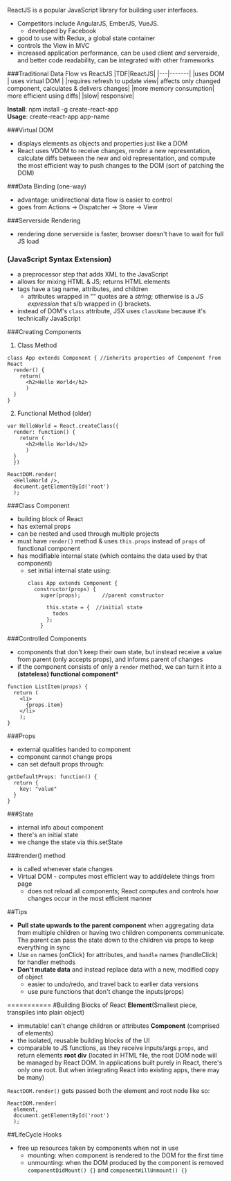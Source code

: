 ReactJS is a popular JavaScript library for building user interfaces.
- Competitors include AngularJS, EmberJS, VueJS.
    - developed by Facebook
- good to use with Redux, a global state container
- controls the View in MVC
- increased application performance, can be used client *and* serverside, and better code readability, can be integrated with other frameworks

###Traditional Data Flow vs ReactJS
|TDF|ReactJS|
|---|-------|
|uses DOM | uses virtual DOM |
|requires refresh to update view| affects only changed component, calculates & delivers changes|
|more memory consumption| more efficient using diffs|
|slow| responsive|

**Install**: npm install -g create-react-app  
**Usage**: create-react-app app-name

###Virtual DOM
- displays elements as objects and properties just like a DOM
- React uses VDOM to receive changes, render a new representation, calculate diffs between the new and old representation, and compute the most efficient way to push changes to the DOM (sort of patching the DOM)

###Data Binding (one-way)
- advantage: unidirectional data flow is easier to control
- goes from Actions -> Dispatcher -> Store -> View

###Serverside Rendering
- rendering done serverside is faster, browser doesn't have to wait for full JS load

### (JavaScript Syntax Extension)
- a preprocessor step that adds XML to the JavaScript
- allows for mixing HTML & JS; returns HTML elements
- tags have a tag name, attributes, and children
  - attributes wrapped in "" quotes are a *string*; otherwise is a *JS expression* that s/b wrapped in {} brackets.
- instead of DOM's `class` attribute, JSX uses `className` because it's technically JavaScript

###Creating Components
1) Class Method
```
class App extends Component { //inherits properties of Component from React
  render() {
    return(
      <h2>Hello World</h2>
      )
  }
}
```
2) Functional Method (older)
```
var HelloWorld = React.createClass({
  render: function() {
    return (
      <h2>Hello World</h2>
      )
  }
  })
```
```
ReactDOM.render(
  <HelloWorld />,
  document.getElementById('root')
  );
```


###Class Component
- building block of React
- has external props
- can be nested and used through multiple projects
- must have `render()` method & uses `this.props` instead of `props` of functional component
- has modifiable internal state (which contains the data used by that component)
  - set initial internal state using:
      ```
      class App extends Component {
        constructor(props) {
          super(props);       //parent constructor

            this.state = {  //initial state
              todos
            };
          }
      ```    

###Controlled Components
- components that don't keep their own state, but instead receive a value from parent (only accepts props), and informs parent of changes
- if the component consists of only a `render` method, we can turn it into a **(stateless) functional component***
```
function ListItem(props) {
  return (
    <li>
      {props.item}
    </li>
    );
}
```

###Props
- external qualities handed to component
- component cannot change props
- can set default props through:
```
getDefaultProps: function() {
  return {
    key: "value"
  }
}
```

###State
- internal info about component
- there's an initial state
- we change the state via this.setState

###render() method
- is called whenever state changes
- Virtual DOM - computes most efficient way to add/delete things from page
  - does not reload all components; React computes and controls how changes occur in the most efficient manner


##Tips
- **Pull state upwards to the parent component** when aggregating data from multiple children or having two children components communicate. The parent can pass the state down to the children via props to keep everything in sync
- Use `on` names (onClick) for attributes, and `handle` names (handleClick) for handler methods
- **Don't mutate data** and instead replace data with a new, modified copy of object
    - easier to undo/redo, and travel back to earlier data versions
    - use pure functions that don't change the inputs(props)

===========
#Building Blocks of React
**Element**(Smallest piece, transpiles into plain object)
  - immutable! can't change children or attributes
  **Component** (comprised of elements)
  - the isolated, reusable building blocks of the UI
  - comparable to JS functions, as they receive inputs/args `props`, and return elements
**root div** (located in HTML file, the root DOM node will be managed by React DOM. In applications built purely in React, there's only one root. But when integrating React into existing apps, there may be many)

`ReactDOM.render()` gets passed both the element and root node like so:
```
ReactDOM.render(
  element,
  document.getElementById('root')
  );
```

##LifeCycle Hooks
- free up resources taken by components when not in use
  - mounting: when component is rendered to the DOM for the first time
  - unmounting: when the DOM produced by the component is removed
`componentDidMount() {}` and `componentWillUnmount() {}`  
